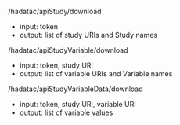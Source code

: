 /hadatac/apiStudy/download

* input: token
* output: list of study URIs and Study names

/hadatac/apiStudyVariable/download

* input: token, study URI
* output: list of variable URIs and Variable names

/hadatac/apiStudyVariableData/download

* input: token, study URI, variable URI
* output: list of variable values
